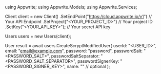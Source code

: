 using Appwrite;
using Appwrite.Models;
using Appwrite.Services;

Client client = new Client()
    .SetEndPoint("https://cloud.appwrite.io/v1") // Your API Endpoint
    .SetProject("&lt;YOUR_PROJECT_ID&gt;") // Your project ID
    .SetKey("&lt;YOUR_API_KEY&gt;"); // Your secret API key

Users users = new Users(client);

User result = await users.CreateScryptModifiedUser(
    userId: "<USER_ID>",
    email: "email@example.com",
    password: "password",
    passwordSalt: "<PASSWORD_SALT>",
    passwordSaltSeparator: "<PASSWORD_SALT_SEPARATOR>",
    passwordSignerKey: "<PASSWORD_SIGNER_KEY>",
    name: "<NAME>" // optional
);